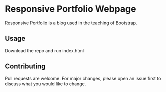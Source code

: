 # Responsive Portfolio Webpage

Responsive Portfolio is a blog used in the teaching of Bootstrap.

## Usage

Download the repo and run index.html

## Contributing
Pull requests are welcome. For major changes, please open an issue first to discuss what you would like to change.